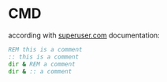 
# CMD

according with [superuser.com](https://superuser.com/questions/82231/how-do-i-do-comments-at-a-windows-command-prompt) documentation:

```cmd
REM this is a comment
:: this is a comment
dir & REM a comment
dir & :: a comment
```

